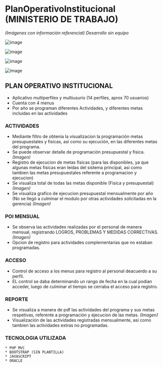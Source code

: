 # PlanOperativoInstitucional (MINISTERIO DE TRABAJO)

_(Imágenes con información referencial)_
_Desarrollo sin equipo_

![image](https://user-images.githubusercontent.com/14944400/116321955-b63c7500-a780-11eb-89a3-362cd0699407.png)

![image](https://user-images.githubusercontent.com/14944400/116321980-bfc5dd00-a780-11eb-9dd1-850912ee12ff.png)

![image](https://user-images.githubusercontent.com/14944400/116322699-30b9c480-a782-11eb-8ba9-9ba45d65e1ff.png)

![image](https://user-images.githubusercontent.com/14944400/116321997-c6eceb00-a780-11eb-8c9e-83caa741e9a6.png)

## PLAN OPERATIVO INSTITUCIONAL

* Aplicativo multiperfiles y multiusurio (14 perfiles, aprox 70 usuarios)
* Cuenta con 4 menus
* Por año se programan diferentes Actividades, y diferentes metas incluidas en las actividades

### ACTIVIDADES

* Mediante filtro de obtenia la visualizacion la programación metas presupuestales y fisicas, asi como su ejecución, en las diferentes metas del programa.
* Se puede observar detalle de programación presupuestal y fisica. _(Imagen)_
* Registro de ejecucion de metas fisicas (para las disponibles, ya que algunas metas fisicas eran leidas del sistema principal, asi como tambien las metas presupuestales referente a programacion y ejecucion)
* Se visualiza total de todas las metas disponible (Fisica y presupuestal) _(Imagen)_
* Se visualiza grafico de ejecucion presupuestal mensualmente por año (No se llegó a culminar el modulo por otras actividades solicitadas en la gerencia) _(Imagen)_

### POI MENSUAL

* Se observa las actividades realizadas por el personal de manera mensual, registrando LOGROS, PROBLEMAS Y MEDIDAS CORRECTIVAS. _(Imagen)_
* Opcion de registro para actividades complementarias que no estaban programadas.

### ACCESO

* Control de acceso a los menus para registro al personal deacuerdo a su perfil.
* EL control se daba determinando un rango de fecha en la cual podian acceder, luego de culminar el tiempo se cerraba el acceso para registro.

### REPORTE

* Se visualiza a manera de pdf las actividades del programa y sus metas respetivas, referente a programación y ejecucion de las metas. _(Imagen)_
* Visualización de las actividades registradas mensualmente, asi como tambien las actividades extras no programadas.

### TECNOLOGIA UTILIZADA

```
* PHP MVC
* BOOTSTRAP (SIN PLANTILLA)
* JAVASCRIPT
* ORACLE
```
